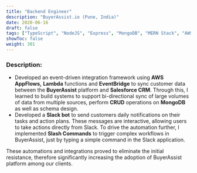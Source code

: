 ```yaml
---
title: "Backend Engineer"
description: "BuyerAssist.io (Pune, India)"
date: 2020-06-16
draft: false
tags: ["TypeScript", "NodeJS", "Express", "MongoDB", "MERN Stack", "AWS"]
showToc: false
weight: 301
--- 
```


### Description:

- Developed an event-driven integration framework using **AWS AppFlows,** **Lambda** functions and **EventBridge** to sync customer data between the **BuyerAssist** platform and **Salesforce CRM**. Through this, I learned to build systems to support bi-directional sync of large volumes of data from multiple sources, perform **CRUD** operations on **MongoDB** as well as schema design.
- Developed a **Slack bot** to send customers daily notifications on their tasks and action plans. These messages are interactive, allowing users to take actions directly from Slack. To drive the automation further, I implemented **Slash Commands** to trigger complex workflows in BuyerAssist, just by typing a simple command in the Slack application.

These automations and integrations proved to eliminate the initial resistance, therefore significantly increasing the adoption of BuyerAssist platform among our clients.